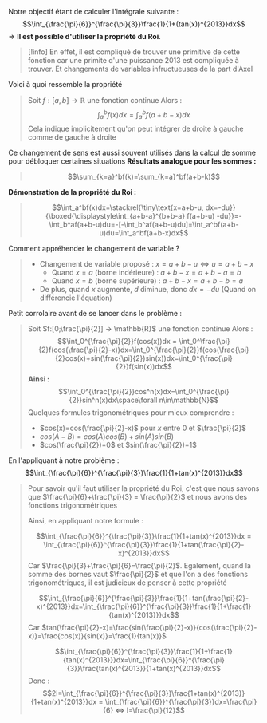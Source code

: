 Notre objectif étant de calculer l'intégrale suivante :
$$\int_{\frac{\pi}{6}}^{\frac{\pi}{3}}\frac{1}{1+(tan(x))^{2013}}dx$$ ⇒ **Il est possible d'utiliser la propriété du Roi**.
>[!info]
>En effet, il est compliqué de trouver une primitive de cette fonction car une primite d'une puissance $2013$ est compliquée à trouver. Et changements de variables infructueuses de la part d'Axel

Voici à quoi ressemble la propriété
>Soit $f :[a, b] → \mathbb{R}$  une fonction continue
>Alors : $$\int_a^bf(x)dx=\int_a^bf(a+b-x)dx$$
>Cela indique implicitement qu'on peut intégrer de droite à gauche comme de gauche à droite

Ce changement de sens est aussi souvent utilisés dans la calcul de somme pour débloquer certaines situations
**Résultats analogue pour les sommes :**
>$$\sum_{k=a}^bf(k)=\sum_{k=a}^bf(a+b-k)$$

**Démonstration de la propriété du Roi :**
>$$\int_a^bf(x)dx=\stackrel{\tiny\text{x=a+b-u, dx=-du}}{\boxed{\displaystyle\int_{a+b-a}^{b+b-a} f(a+b-u) -du}}=-\int_b^af(a+b-u)du=-[-\int_b^af(a+b-u)du]=\int_a^bf(a+b-u)du=\int_a^bf(a+b-x)dx$$

Comment appréhender le changement de variable ?
> - Changement de variable proposé : $x = a + b - u ⇔  u = a+b-x$ 
> 	- Quand $x = a$ (borne indérieure) : $a+b-x=a+b-a=b$
> 	- Quand $x=b$ (borne supérieure) : $a+b-x=a+b-b=a$
> - De plus, quand $x$ augmente, $d$ diminue, donc $dx=-du$ (Quand on différencie l'équation)


Petit corrolaire avant de se lancer dans le problème :
> Soit $f:[0;\frac{\pi}{2}] → \mathbb{R}$ une fonction continue
> Alors : $$\int_0^{\frac{\pi}{2}}f(cos(x))dx = \int_0^\frac{\pi}{2}f(cos(\frac{\pi}{2}-x))dx=\int_0^{\frac{\pi}{2}}f(cos(\frac{\pi}{2}cos(x)+sin(\frac{\pi}{2})sin(x))dx=\int_0^{\frac{\pi}{2}}f(sin(x))dx$$
> **Ainsi :**
> $$\int_0^{\frac{\pi}{2}}cos^n(x)dx=\int_0^{\frac{\pi}{2}}sin^n(x)dx\space\forall n\in\mathbb{N}$$
> Quelques formules trigonométriques pour mieux comprendre :
> - $cos(x)=cos(\frac{\pi}{2}-x)$ pour $x$ entre $0$ et $\frac{\pi}{2}$
> - $cos(A-B)=cos(A)cos(B)+sin(A)sin(B)$
> - $cos(\frac{\pi}{2})=0$ et $sin(\frac{\pi}{2})=1$


En l'appliquant à notre problème :
$$\int_{\frac{\pi}{6}}^{\frac{\pi}{3}}\frac{1}{1+tan(x)^{2013}}dx$$
> Pour savoir qu'il faut utiliser la propriété du Roi, c'est que nous savons que $\frac{\pi}{6}+\frac{\pi}{3} = \frac{\pi}{2}$ et nous avons des fonctions trigonométriques
> 
> Ainsi, en appliquant notre formule :
> 
> $$\int_{\frac{\pi}{6}}^{\frac{\pi}{3}}\frac{1}{1+tan(x)^{2013}}dx = \int_{\frac{\pi}{6}}^{\frac{\pi}{3}}\frac{1}{1+tan(\frac{\pi}{2}-x)^{2013}}dx$$
> Car $\frac{\pi}{3}+\frac{\pi}{6}=\frac{\pi}{2}$. Egalement, quand la somme des bornes vaut $\frac{\pi}{2}$ et que l'on a des fonctions trigonométriques, il est judicieux de penser à cette propriété
> 
> $$\int_{\frac{\pi}{6}}^{\frac{\pi}{3}}\frac{1}{1+tan(\frac{\pi}{2}-x)^{2013}}dx=\int_{\frac{\pi}{6}}^{\frac{\pi}{3}}\frac{1}{1+\frac{1}{tan(x)^{2013}}}dx$$
> Car $tan(\frac{\pi}{2}-x)=\frac{sin(\frac{\pi}{2}-x)}{cos(\frac{\pi}{2}-x)}=\frac{cos(x)}{sin(x)}=\frac{1}{tan(x)}$
> 
> $$\int_{\frac{\pi}{6}}^{\frac{\pi}{3}}\frac{1}{1+\frac{1}{tan(x)^{2013}}}dx=\int_{\frac{\pi}{6}}^{\frac{\pi}{3}}\frac{tan(x)^{2013}}{1+tan(x)^{2013}}dx$$
> Donc :
> $$2I=\int_{\frac{\pi}{6}}^{\frac{\pi}{3}}\frac{1+tan(x)^{2013}}{1+tan(x)^{2013}}dx = \int_{\frac{\pi}{6}}^{\frac{\pi}{3}}dx=\frac{\pi}{6} ⇔ I=\frac{\pi}{12}$$



